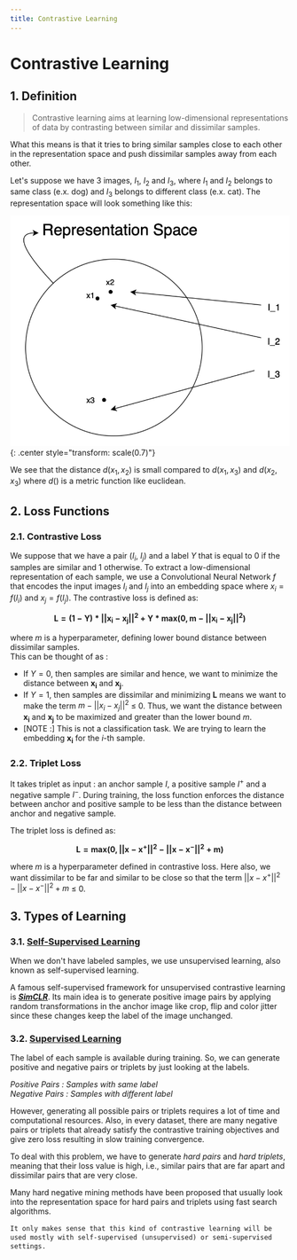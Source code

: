 ```yaml
---
title: Contrastive Learning
---
```


# Contrastive Learning

## 1. Definition

> Contrastive learning aims at learning low-dimensional representations of data by contrasting between similar and dissimilar samples.

What this means is that it tries to bring similar samples close to each other in the representation space and push dissimilar samples away from each other.

Let's suppose we have 3 images, $I_1$, $I_2$ and $I_3$, where $I_1$ and $I_2$ belongs to same class (e.x. dog) and $I_3$ belongs to different class (e.x. cat). The representation space will look something like this:

![svg-1](../../assets/contrastive-learning.png){: .center style="transform: scale(0.7)"}

We see that the distance $d(x_1, x_2)$ is small compared to $d(x_1, x_3)$ and $d(x_2, x_3)$ where $d()$ is a metric function like euclidean.

## 2. Loss Functions

### 2.1. Contrastive Loss

We suppose that we have a pair ($I_i$, $I_j$) and a label $Y$ that is equal to 0 if the samples are similar and 1 otherwise. To extract a low-dimensional representation of each sample, we use a Convolutional Neural Network $f$ that encodes the input images $I_i$ and $I_j$ into an embedding space where $x_i = f(I_i)$ and $x_j = f(I_j)$. The contrastive loss is defined as:  

$$\mathbf{L = (1-Y) * ||x_i - x_j||^2 + Y * max(0, m - ||x_i - x_j||^2)}$$

where $m$ is a hyperparameter, defining lower bound distance between dissimilar samples.  
This can be thought of as :  

* If $Y = 0$, then samples are similar and hence, we want to minimize the distance between $\mathbf{x_i}$ and $\mathbf{x_j}$.  
* If $Y = 1$, then samples are dissimilar and minimizing $\mathbf{L}$ means we want to make the term $m - ||x_i - x_j||^2$ $\leq$ 0. Thus, we want the distance between $\mathbf{x_i}$ and $\mathbf{x_j}$ to be maximized and greater than the lower bound $m$.
* [NOTE :] This is not a classification task. We are trying to learn the embedding $\mathbf{x_i}$ for the $i$-th sample.

### 2.2. Triplet Loss

It takes triplet as input : an anchor sample $I$, a positive sample $I^{+}$ and a negative sample $I^{-}$. During training, the loss function enforces the distance between anchor and positive sample to be less than the distance between anchor and negative sample.

The triplet loss is defined as:

$$\mathbf{L = max(0, ||x - x^{+}||^2 - ||x - x^{-}||^2 + m)}$$

where $m$ is a hyperparameter defined in contrastive loss. Here also, we want dissimilar to be far and similar to be close so that the term $||x - x^{+}||^2 - ||x - x^{-}||^2 + m$ $\leq$ 0.

## 3. Types of Learning

### 3.1. [Self-Supervised Learning](learning-paradigms.md#2-unsupervised-learning)

When we don't have labeled samples, we use unsupervised learning, also known as self-supervised learning.

A famous self-supervised framework for unsupervised contrastive learning is [**_SimCLR_**](https://arxiv.org/abs/2002.05709). Its main idea is to generate positive image pairs by applying random transformations in the anchor image like crop, flip and color jitter since these changes keep the label of the image unchanged.

### 3.2. [Supervised Learning](learning-paradigms.md#1-supervised-learning)

The label of each sample is available during training. So, we can generate positive and negative pairs or triplets by just looking at the labels. 

_Positive Pairs : Samples with same label_  
_Negative Pairs : Samples with different label_

However, generating all possible pairs or triplets requires a lot of time and computational resources. Also, in every dataset, there are many negative pairs or triplets that already satisfy the contrastive training objectives and give zero loss resulting in slow training convergence.

To deal with this problem, we have to generate _hard pairs_ and _hard triplets_, meaning that their loss value is high, i.e., similar pairs that are far apart and dissimilar pairs that are very close. 

Many hard negative mining methods have been proposed that usually look into the representation space for hard pairs and triplets using fast search algorithms.

```
It only makes sense that this kind of contrastive learning will be used mostly with self-supervised (unsupervised) or semi-supervised settings.
```
